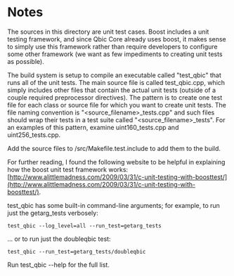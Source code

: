 # Notes
The sources in this directory are unit test cases.  Boost includes a
unit testing framework, and since Qbic Core already uses boost, it makes
sense to simply use this framework rather than require developers to
configure some other framework (we want as few impediments to creating
unit tests as possible).

The build system is setup to compile an executable called "test_qbic"
that runs all of the unit tests.  The main source file is called
test_qbic.cpp, which simply includes other files that contain the
actual unit tests (outside of a couple required preprocessor
directives).  The pattern is to create one test file for each class or
source file for which you want to create unit tests.  The file naming
convention is "<source_filename>_tests.cpp" and such files should wrap
their tests in a test suite called "<source_filename>_tests".  For an
examples of this pattern, examine uint160_tests.cpp and
uint256_tests.cpp.

Add the source files to /src/Makefile.test.include to add them to the build.

For further reading, I found the following website to be helpful in
explaining how the boost unit test framework works:
[http://www.alittlemadness.com/2009/03/31/c-unit-testing-with-boosttest/](http://www.alittlemadness.com/2009/03/31/c-unit-testing-with-boosttest/).

test_qbic has some built-in command-line arguments; for
example, to run just the getarg_tests verbosely:

    test_qbic --log_level=all --run_test=getarg_tests

... or to run just the doubleqbic test:

    test_qbic --run_test=getarg_tests/doubleqbic

Run  test_qbic --help   for the full list.

